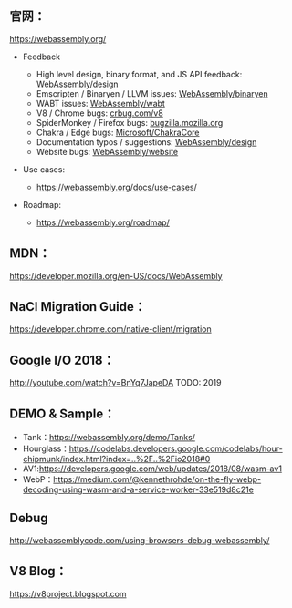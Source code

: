 ## 官网：

https://webassembly.org/

* Feedback  
  * High level design, binary format, and JS API feedback: [WebAssembly/design](https://github.com/WebAssembly/design)
  * Emscripten / Binaryen / LLVM issues: [WebAssembly/binaryen](https://github.com/WebAssembly/binaryen)
  * WABT issues: [WebAssembly/wabt](https://github.com/WebAssembly/wabt)
  * V8 / Chrome bugs: [crbug.com/v8](https://bugs.chromium.org/p/v8/issues/entry?template=WASM%20issue)
  * SpiderMonkey / Firefox bugs: [bugzilla.mozilla.org](https://bugzilla.mozilla.org/enter_bug.cgi?component=JavaScript%20Engine&product=Core)
  * Chakra / Edge bugs: [Microsoft/ChakraCore](https://github.com/Microsoft/ChakraCore/issues/new)
  * Documentation typos / suggestions: [WebAssembly/design](https://github.com/WebAssembly/design)
  * Website bugs: [WebAssembly/website](https://github.com/WebAssembly/website)

* Use cases:
  * https://webassembly.org/docs/use-cases/
* Roadmap:
  * https://webassembly.org/roadmap/

## MDN：

https://developer.mozilla.org/en-US/docs/WebAssembly

## NaCl Migration Guide：

https://developer.chrome.com/native-client/migration

## Google I/O 2018：

http://youtube.com/watch?v=BnYq7JapeDA
TODO: 2019

## DEMO & Sample：

  * Tank：https://webassembly.org/demo/Tanks/
  * Hourglass：https://codelabs.developers.google.com/codelabs/hour-chipmunk/index.html?index=..%2F..%2Fio2018#0
  * AV1:https://developers.google.com/web/updates/2018/08/wasm-av1
  * WebP：https://medium.com/@kennethrohde/on-the-fly-webp-decoding-using-wasm-and-a-service-worker-33e519d8c21e

## Debug

http://webassemblycode.com/using-browsers-debug-webassembly/

## V8 Blog：

https://v8project.blogspot.com 

